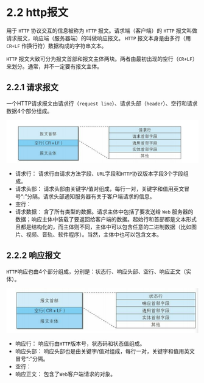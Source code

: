 # 2.2 http报文

用于 `HTTP` 协议交互的信息被称为 `HTTP` 报文。请求端（客户端）的 `HTTP` 报文叫做请求报文，响应端（服务器端）的叫做响应报文。 `HTTP` 报文本身是由多行（用 `CR+LF` 作换行符）数据构成的字符串文本。

`HTTP` 报文大致可分为报文首部和报文主体两块。两者由最初出现的空行（`CR+LF`）来划分。通常，并不一定要有报文主体。

## 2.2.1 请求报文

一个HTTP请求报文由请求行（`request line`）、请求头部（`header`）、空行和请求数据4个部分组成。

![http请求报文](../images/2.2.1http请求报文.png)

- 请求行：
  请求行由请求方法字段、`URL`字段和`HTTP`协议版本字段3个字段组成。
- 请求头部：
  请求头部由关键字/值对组成，每行一对，关键字和值用英文冒号“:”分隔。请求头部通知服务器有关于客户端请求的信息。
- 空行：
- 请求数据：
  含了所有类型的数据。请求主体中包括了要发送给 `Web` 服务器的数据；响应主体中装载了要返回给客户端的数据。起始行和首部都是文本形式且都是结构化的，而主体则不同，主体中可以包含任意的二进制数据（比如图片、视频、音轨、软件程序）。当然，主体中也可以包含文本。

## 2.2.2 响应报文

`HTTP`响应也由4个部分组成，分别是：状态行、响应头部、空行、响应正文（实体）。

![http请求报文](../images/2.2.2http响应报文.png)

- 响应行：
  响应行由`HTTP`版本号，状态码和状态值组成。
- 响应头部：
  响应头部也是由关键字/值对组成，每行一对，关键字和值用英文冒号“:”分隔。
- 空行：
- 响应正文：
  包含了`Web`客户端请求的对象。